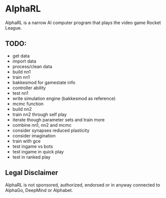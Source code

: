 # AlphaRL
AlphaRL is a narrow AI computer program that plays the video game Rocket League.


## TODO:
 * get data
 * import data
 * process/clean data
 * build nn1
 * train nn1
 * bakkesmod for gamestate info
 * controller ability 
 * test nn1
 * write simulation engine (bakkesmod as reference) 
 * mcmc function
 * build nn2
 * train nn2 through self play
 * iterate though parameter sets and train more
 * combine nn1, nn2 and mcmc
 * consider synapses reduced plasticity
 * consider imagination
 * train with gce 
 * test ingame vs bots
 * test ingame in quick play
 * test in ranked play


Legal Disclaimer
----------------

AlphaRL is not sponsored,
authorized, endorsed or in anyway connected to AlphaGo, DeepMind or Alphabet.
